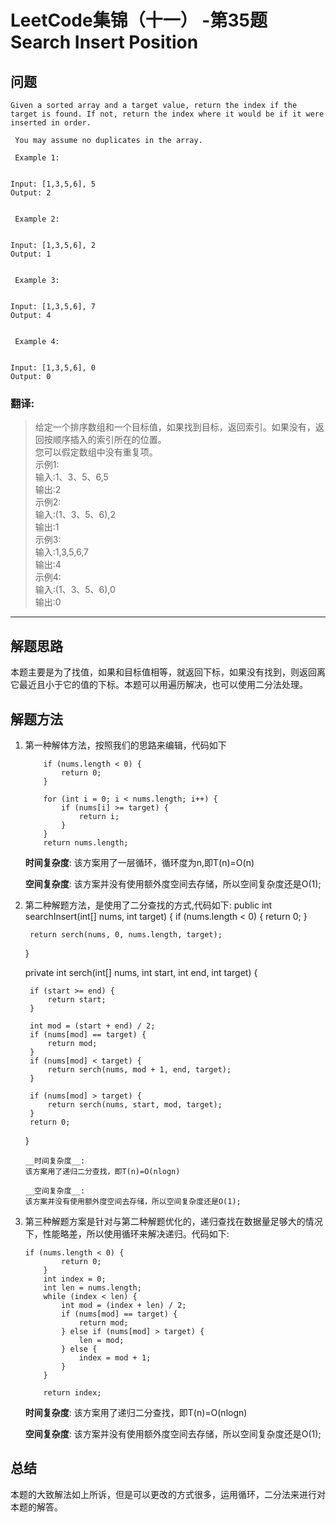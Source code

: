 # LeetCode集锦（十一） -第35题 Search Insert Position

## 问题

```
Given a sorted array and a target value, return the index if the target is found. If not, return the index where it would be if it were inserted in order. 

 You may assume no duplicates in the array. 

 Example 1: 


Input: [1,3,5,6], 5
Output: 2


 Example 2: 


Input: [1,3,5,6], 2
Output: 1


 Example 3: 


Input: [1,3,5,6], 7
Output: 4


 Example 4: 


Input: [1,3,5,6], 0
Output: 0

```
### 翻译:
> 给定一个排序数组和一个目标值，如果找到目标，返回索引。如果没有，返回按顺序插入的索引所在的位置。  
> 您可以假定数组中没有重复项。  
> 示例1:  
> 输入:1、3、5、6,5  
> 输出:2  
> 示例2:  
> 输入:(1、3、5、6),2  
> 输出:1  
> 示例3:  
> 输入:1,3,5,6,7  
> 输出:4  
> 示例4:  
> 输入:(1、3、5、6),0  
> 输出:0  

---
## 解题思路

本题主要是为了找值，如果和目标值相等，就返回下标，如果没有找到，则返回离它最近且小于它的值的下标。本题可以用遍历解决，也可以使用二分法处理。

## 解题方法
1. 第一种解体方法，按照我们的思路来编辑，代码如下
    ```
        if (nums.length < 0) {
            return 0;
        }

        for (int i = 0; i < nums.length; i++) {
            if (nums[i] >= target) {
                return i;
            }
        }
        return nums.length;
    ```
    __时间复杂度__:
    该方案用了一层循环，循环度为n,即T(n)=O(n)

    __空间复杂度__:
    该方案并没有使用额外度空间去存储，所以空间复杂度还是O(1);

2. 第二种解题方法，是使用了二分查找的方式,代码如下:
    public int searchInsert(int[] nums, int target) {
        if (nums.length < 0) {
            return 0;
        }

        return serch(nums, 0, nums.length, target);

    }

    private int serch(int[] nums, int start, int end, int target) {

        if (start >= end) {
            return start;
        }

        int mod = (start + end) / 2;
        if (nums[mod] == target) {
            return mod;
        }
        if (nums[mod] < target) {
            return serch(nums, mod + 1, end, target);
        }

        if (nums[mod] > target) {
            return serch(nums, start, mod, target);
        }
        return 0;

    }
    ```
    __时间复杂度__:
    该方案用了递归二分查找，即T(n)=O(nlogn)

    __空间复杂度__:
    该方案并没有使用额外度空间去存储，所以空间复杂度还是O(1);
3. 第三种解题方案是针对与第二种解题优化的，递归查找在数据量足够大的情况下，性能略差，所以使用循环来解决递归。代码如下:
    ```
    if (nums.length < 0) {
            return 0;
        }
        int index = 0;
        int len = nums.length;
        while (index < len) {
            int mod = (index + len) / 2;
            if (nums[mod] == target) {
                return mod;
            } else if (nums[mod] > target) {
                len = mod;
            } else {
                index = mod + 1;
            }
        }

        return index;
    ```
    __时间复杂度__:
    该方案用了递归二分查找，即T(n)=O(nlogn)

    __空间复杂度__:
    该方案并没有使用额外度空间去存储，所以空间复杂度还是O(1);
## 总结
本题的大致解法如上所诉，但是可以更改的方式很多，运用循环，二分法来进行对本题的解答。